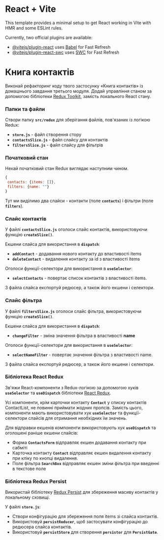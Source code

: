 # React + Vite

This template provides a minimal setup to get React working in Vite with HMR and
some ESLint rules.

Currently, two official plugins are available:

- [@vitejs/plugin-react](https://github.com/vitejs/vite-plugin-react/blob/main/packages/plugin-react/README.md)
  uses [Babel](https://babeljs.io/) for Fast Refresh
- [@vitejs/plugin-react-swc](https://github.com/vitejs/vite-plugin-react-swc)
  uses [SWC](https://swc.rs/) for Fast Refresh

# Книга контактів

Виконай рефакторинг коду твого застосунку «Книга контактів» із домашнього
завдання третього модуля. Додай управління станом за допомогою бібліотеки
[Redux Toolkit](https://redux-toolkit.js.org/), замість локального React стану.

### Папки та файли

Створи папку **`src/redux`** для зберігання файлів, пов'язаних із логікою Redux:

- **`store.js`** - файл створення стору
- **`contactsSlice.js`** - файл слайсу для контактів
- **`filtersSlice.js`** - файл слайсу для фільтрів

### Початковий стан

Нехай початковий стан Redux виглядає наступним чином.

```js
{
 contacts: {items: []},
 filters: {name: ""}
}
```

Тут ми виділимо два слайси - контакти (поле **`contacts`**) і фільтри (поле
**`filters`**).

### Слайс контактів

У файлі **`contactsSlice.js`** оголоси слайс контактів, використовуючи функцію
**`createSlice()`**.

Екшени слайса для використання в **`dispatch`**:

- **`addContact`** - додавання нового контакту до властивості items
- **`deleteContact`** - видалення контакту за id з властивості items

Оголоси функції-селектори для використання в **`useSelector`**:

- **`selectContacts`** - повертає список контактів з властивості items.

З файла слайса експортуй редюсер, а також його екшени і селектори.

### Слайс фільтра

У файлі **`filtersSlice.js`** оголоси слайс фільтра, використовуючи функцію
**`createSlice()`**.

Екшени слайса для використання в **`dispatch`**:

- **`changeFilter`** - зміна значення фільтра в властивості **name**

Оголоси функції-селектори для використання в **`useSelector`**:

- **`selectNameFilter`** - повертає значення фільтра з властивості name.

З файла слайса експортуй редюсер, а також його екшени і селектори.

### Бібліотека React Redux

Зв'яжи React-компоненти з Redux-логікою за допомогою хуків **`useSelector`** та
**`useDispatch`** бібліотеки [React Redux](https://react-redux.js.org/).

Усі компоненти, крім карточки контакту **`Contact`** у списку контактів
ContactList, не повинні приймати жодних пропсів. Замість цього, компоненти мають
використовувати хук **`useSelector`** та функції-селектори слайсів для отримання
необхідних їм значень.

Для відправки екшенів компоненти використовують хук **`useDispatch`** та
оголошені раніше екшени слайсів:

- Форма **`ContactsForm`** відправляє екшен додавання контакту при сабміті
- Карточка контакту **`Contact`** відправляє екшен видалення контакту при кліку
  по кнопці видалення.
- Поле фільтра **`SearchBox`** відправляє екшен зміни фільтра при введенні в
  текстове поле

### Бібліотека Redux Persist

Використай бібліотеку
[Redux Persist](https://www.npmjs.com/package/redux-persist) для збереження
масиву контактів у локальному сховищі.

У файлі **`store.js`**:

- Створи конфігурацію для збереження поля items зі слайса контактів.
- Використовуй **`persistReducer`**, щоб застосувати конфігурацію до редюсера
  слайса контактів.
- Використовуй **`persistStore`** для створення **`persistor`** для
  **`PersistGate`**.
